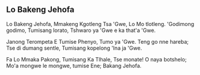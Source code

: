 ## Lo Bakeng Jehofa

Lo Bakeng Jehofa, Mmakeng Kgotleng Tsa 'Gwe,
Lo Mo tlotleng. 'Godimong godimo,
Tumisang lorato, Tshwaro ya 'Gwe e ka that'a 'Gwe.

Janong Terompeta E Tumise Phenyo,
Tumo ya 'Gwe. Teng go nne hareba;
Tse di dumang sentle, Tumisang kopelong 'Ina ja 'Gwe.

Fa Lo Mmaka Pakong, Tumisang Ka Tlhale,
Tse monate! O naya botshelo;
Mo'a mongwe le mongwe, tumise Ene; Bakang Jehofa.

